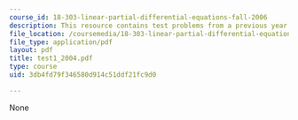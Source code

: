 ```yaml
---
course_id: 18-303-linear-partial-differential-equations-fall-2006
description: This resource contains test problems from a previous year.
file_location: /coursemedia/18-303-linear-partial-differential-equations-fall-2006/3db4fd79f346580d914c51ddf21fc9d0_test1_2004.pdf
file_type: application/pdf
layout: pdf
title: test1_2004.pdf
type: course
uid: 3db4fd79f346580d914c51ddf21fc9d0

---
```

None